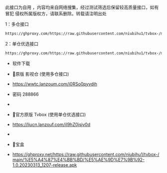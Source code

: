 此接口为自用 ，内容均来自网络搜集，经过测试筛选后保留较高质量接口，如有冒犯 侵权所属版权方，请联系删除。转载请注明出处

1：多仓接口
````bash
https://ghproxy.com/https://raw.githubusercontent.com/niubihu1/tvbox-/main/tv8.json
````

2：单仓优选接口
````bash
https://ghproxy.com/https://raw.githubusercontent.com/niubihu1/tvbox-/main/1.json
````

- 软件下载
- 🔰原版 影视仓 (使用多仓接口)
- https://wwtc.lanzoum.com/i0RSo0pyvdih
- 密码 288866

-  
- 🔰官方原版 Tvbox (使用单仓优选接口)
- https://liucn.lanzouf.com/iI9hZ0jsjv0d

- 
- 🔰宝盒
- https://ghproxy.net/https://raw.githubusercontent.com/niubihu1/tvbox-/main/%E5%A4%87%E4%BB%BD/%E5%AE%9D%E7%9B%92-1.0.20230313_1207-release.apk
